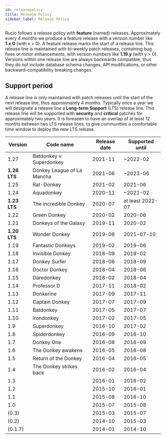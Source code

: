 ```yaml
---
id: releasepolicy
title: Release Policy
sidebar_label: Release Policy
---
```


Rucio follows a release policy with **feature** (named) releases. Approximately every 4 months we produce a feature release with a version number like **1.x.0** (with x > 0). A feature release marks the start of a release line. This release line is maintained with bi-weekly patch releases, containing bug fixes or minor enhancements, with version numbers like **1.19.y** (with y > 0). Versions within one release line are always backwards compatible, thus they do not include database schema changes, API modifications, or other backward-compatibility breaking changes.

## Support period

A release line is only maintained with patch releases until the start of the next release line, thus approximately 4 months. Typically once a year we will designate a release line a **Long-term Support** (LTS) release line. This release line will be supported with **security** and **critical** patches for approximately two years. It is foreseen to have an overlap of at least 12 months between two LTS release lines, to give communities a comfortable time window to deploy the new LTS release.

| Version        | Code name                  | Release date   | Supported until   |
| -------------- | -------------------------- | -------------- | ----------------- |
| 1.27           | Batdonkey v Superdonkey    | 2021-11        | ~2022-02          |
| **1.26 LTS**   | Donkey League of La Mancha | 2021-06        | ~2023-06          |
| 1.25           | Rat-Donkey                 | 2021-02        | 2021-06           |
| 1.24           | Aquadonkey                 | 2020-11        | ~2021-02          |
| **1.23 LTS**   | The incredible Donkey      | 2020-07        | at least 2022-07  |
| 1.22           | Green Donkey               | 2020-02        | 2020-06           |
| 1.21           | Donkeys of the Galaxy      | 2019-11        | 2020-02           |
| **1.20 LTS**   | Wonder Donkey              | 2019-06        | 2021-07-10        |
| 1.19           | Fantastic Donkeys          | 2019-02        | 2019-06           |
| 1.18           | Invisible Donkey           | 2018-09        | 2019-02           |
| 1.17           | Donkey Surfer              | 2018-06        | 2018-09           |
| 1.16           | Doctor Donkey              | 2018-04        | 2018-06           |
| 1.15           | Daredonkey                 | 2018-02        | 2018-04           |
| 1.14           | Professor D                | 2017-11        | 2018-02           |
| 1.13           | Donkerine                  | 2017-09        | 2017-11           |
| 1.12           | Captain Donkey             | 2017-07        | 2017-09           |
| 1.11           | Batdonkey                  | 2017-05        | 2017-07           |
| 1.10           | Irondonkey                 | 2017-02        | 2017-05           |
| 1.9            | Superdonkey                | 2016-10        | 2017-02           |
| 1.8            | Spiderdonkey               | 2016-09        | 2016-10           |
| 1.7            | Donkey One                 | 2016-08        | 2016-09           |
| 1.6            | The Donkey awakens         | 2016-05        | 2016-08           |
| 1.5            | Return of the Donkey       | 2016-04        | 2016-05           |
| 1.4            | The Donkey strikes back    | 2016-02        | 2016-04           |
| 1.3            |                            | 2016-01        | 2016-02           |
| 1.2            |                            | 2015-10        | 2016-01           |
| 1.1            |                            | 2015-08        | 2016-10           |
| 1.0            |                            | 2015-07        | 2015-08           |
| (0.3)          |                            | 2015-03        | 2015-07           |
| (0.2)          |                            | 2014-10        | 2015-03           |
| (0.1.7)        |                            | 2014-01        | 2014-10           |
